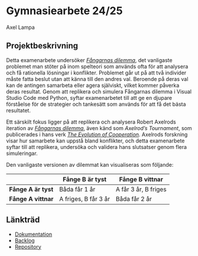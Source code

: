 # Gymnasiearbete 24/25

 Axel Lampa

## Projektbeskrivning

Detta examenarbete undersöker _[Fångarnas dilemma]_, det vanligaste problemet man stöter på inom spelteori som används ofta för att analysera och få rationella lösningar i konflikter. Problemet går ut på att två individer måste fatta beslut utan att känna till den andres val. Beroende på deras val kan de antingen samarbeta eller agera själviskt, vilket kommer påverka deras resultat. Genom att replikera och simulera Fångarnas dilemma i Visual Studio Code med Python, syftar examenarbetet till att ge en djupare förståelse för de strategier och tankesätt som används för att få det bästa resultatet.

Ett särskilt fokus ligger på att replikera och analysera Robert Axelrods iteration av _[Fångarnas dilemma]_, även känd som _Axelrod’s Tournament_, som publicerades i hans verk _[The Evolution of Cooperation]_. Axelrods forskning visar hur samarbete kan uppstå bland konflikter, och detta examenarbete syftar till att replikera, undersöka och validera hans slutsatser genom flera simuleringar.

Den vanligaste versionen av dilemmat kan visualiseras som följande:

|  | **Fånge B är tyst** | **Fånge B vittnar** |
| ------------- | ------------- |---------------|
| **Fånge A är tyst** | Båda får 1 år |A får 3 år, B friges |
| **Fånge A vittnar** | A friges, B får 3 år | Båda får 2 år |

## Länkträd

- [Dokumentation]
- [Backlog]
- [Repository]

[Dokumentation]: https://docs.google.com/document/d/1yisuDjvD-EE_7QIu7x1w64V1gVMFPEqq9ytYGSEC3EA/edit
[Backlog]: https://trello.com/b/famHCpAY/backlog-planering
[Repository]: https://github.com/axellampp/Gymnasiearbete---Axel
[Fångarnas dilemma]: https://en.wikipedia.org/wiki/Prisoner%27s_dilemma
[The Evolution of Cooperation]: https://ee.stanford.edu/~hellman/Breakthrough/book/pdfs/axelrod.pdf